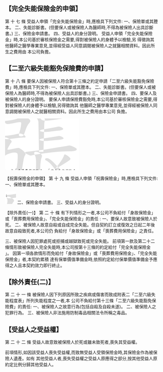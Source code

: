 
## 【完全失能保險金的申領】

第 十 七 條 受益人申領「完全失能保險金」時,應檢具下列文件:
一、保險單或其謄本。 二、失能診斷書。(但要保人或被保險人為醫師時,不得為被保險人出具診斷書。) 三、保險金申請書。 四、受益人的身分證明。 受益人申領「完全失能保險金」時,本公司基於審核保險金之需要,得對被保險人的身體予以檢驗,另 得徵詢其他醫師之醫學專業意見,並得經受益人同意調閱被保險人之就醫相關資料。因此所生之費用由 本公司負擔。

## 【二至六級失能豁免保險費的申請】

第 十 八 條 要保人因被保險人符合第十三條之約定申請「二至六級失能豁免保險費」時,應檢具下列文件:
一、保險單或其謄本。 二、失能診斷書。(但要保人或被保險人為醫師時,不得為被保險人出具診斷書。) 三、保險金申請書。 四、要保人及被保險人的身分證明。 要保人申請保險費豁免時,本公司基於審核保險金之需要,得對被保險人的身體予以檢驗,另得徵詢其 他醫師之醫學專業意見,並得經被保險人同意調閱被保險人之就醫相關資料。因此所生之費用由本公司 負擔。

![0_image_0.png](0_image_0.png)

【祝壽保險金的申領】
第 十 九 條 受益人申領「祝壽保險金」時,應檢具下列文件:
一、保險單或其謄本。

![0_image_1.png](0_image_1.png) 二、保險金申請書。 三、受益人的身分證明。

【除外責任(一)】
第 二 十 條 有下列情形之一者,本公司不負給付「身故保險金」或「喪葬費用保險金」、「完全失能保險金」的責任
: 一、要保人故意致被保險人於死。 二、被保險人故意自殺或自成完全失能。但自契約訂立或復效之日起二年後故意自殺致死者,本公司仍 負給付「身故保險金」或「喪葬費用保險金」之責任。

三、被保險人因犯罪處死或拒捕或越獄致死或完全失能。 前項第一款及第二十二條情形致被保險人完全失能時,本公司按第十三條的約定給付「完全失能保險金 」。 因第一項各款情形而免給付「身故保險金」或「喪葬費用保險金」、「完全失能保險金」者,本契約累積 達有保單價值準備金時,依照約定給付保單價值準備金予應得之人且本契約效力即行終止。

## 【除外責任(二)】

第 二 十 一 條 被保險人因下列原因所致之疾病或傷害而致成附表二「二至六級失能程度表」所列失能程度之一者,本 公司不負給付第十三條「二至六級失能豁免保險費」的責任: 一、被保險人之故意行為(包括自殺及自殺未遂)。 二、被保險人之犯罪行為。 三、被保險人非法施用防制毒品相關法令所稱之毒品。

## 【受益人之受益權】

第 二 十 二 條 受益人故意致被保險人於死或雖未致死者,喪失其受益權。

前項情形,如因該受益人喪失受益權,而致無受益人受領保險金時,其保險金作為被保險人遺產。如有 其他受益人者,喪失受益權之受益人原應得之部分,按其他受益人原約定比例分歸其他受益人。